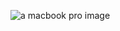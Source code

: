 ![a macbook pro image](https://store.storeimages.cdn-apple.com/4982/as-images.apple.com/is/mbp16touch-space-select-201911?wid=1808&hei=1686&fmt=jpeg&qlt=80&.v=1572825197207)
